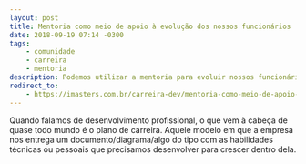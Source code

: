```yaml
---
layout: post
title: Mentoria como meio de apoio à evolução dos nossos funcionários
date: 2018-09-19 07:14 -0300
tags:
    - comunidade
    - carreira
    - mentoria
description: Podemos utilizar a mentoria para evoluir nossos funcionários e elevar o nível das equipes ao infinito e além!
redirect_to:
    - https://imasters.com.br/carreira-dev/mentoria-como-meio-de-apoio-evolucao-dos-nossos-funcionarios
---
```

Quando falamos de desenvolvimento profissional, o que vem à cabeça de quase todo mundo é o plano de carreira. Aquele modelo em que a empresa nos entrega um documento/diagrama/algo do tipo com as habilidades técnicas ou pessoais que precisamos desenvolver para crescer dentro dela.
